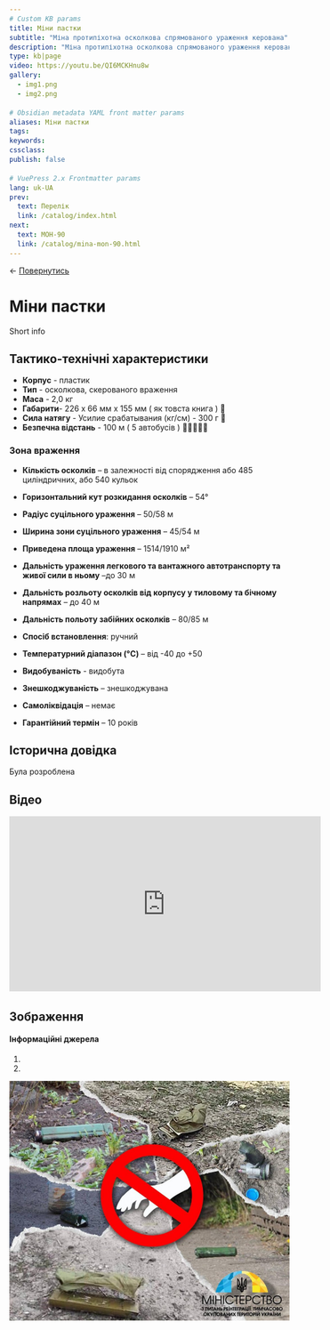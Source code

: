 ```yaml
---
# Custom KB params
title: Міни пастки
subtitle: "Міна протипіхотна осколкова спрямованого ураження керована"
description: "Міна протипіхотна осколкова спрямованого ураження керована. Призначена для ураження людини, у тому числі у вантажному та легковому транспорті."
type: kb|page
video: https://youtu.be/QI6MCKHnu8w
gallery:
  - img1.png
  - img2.png

# Obsidian metadata YAML front matter params
aliases: Міни пастки
tags:
keywords:
cssclass:
publish: false

# VuePress 2.x Frontmatter params
lang: uk-UA
prev:
  text: Перелік
  link: /catalog/index.html
next:
  text: МОН-90
  link: /catalog/mina-mon-90.html
---
```


← [Повернутись](./index.md)

# Міни пастки

Short info

## Тактико-технічні характеристики

- **Корпус** - пластик
- **Тип** - осколкова, скерованого враження
- **Маса** - 2,0 кг
- **Габарити**- 226 х 66 мм х 155 мм ( як товста книга ) 📔
- **Сила натягу** - Усилие срабатывания (кг/см) - 300 г 🐀
- **Безпечна відстань** - 100 м ( 5 автобусів ) 🚌🚌🚌🚌🚌

### Зона враження

- **Кількість осколків** – в залежності від спорядження або 485 циліндричних, або 540 кульок
- **Горизонтальний кут розкидання осколків** – 54°
- **Радіус суцільного ураження** – 50/58 м
- **Ширина зони суцільного ураження** – 45/54 м
- **Приведена площа ураження** – 1514/1910 м²
- **Дальність ураження легкового та вантажного автотранспорту та живої сили в ньому** –до 30 м
- **Дальність розльоту осколків від корпусу у тиловому та бічному напрямах** – до 40 м
- **Дальність польоту забійних осколків** – 80/85 м

- **Спосіб встановлення**: ручний
- **Температурний діапазон (°C)** – від -40 до +50
- **Видобуваність** - видобута
- **Знешкоджуваність** – знешкоджувана
- **Самоліквідація** – немає
- **Гарантійний термін** – 10 років

## Історична довідка

Була розроблена

## Відео

<iframe width="560" height="315" src="https://www.youtube.com/embed/dMgjBZUinMY" title="YouTube video player" frameborder="0" allow="accelerometer; autoplay; clipboard-write; encrypted-media; gyroscope; picture-in-picture" allowfullscreen></iframe>

## Зображення

#### Інформаційні джерела

1.  
2.


![](./assets/dont-tuch.png)